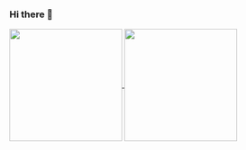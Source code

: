 ### Hi there 👋

<!-- [![Top Langs](https://github-readme-stats.vercel.app/api/top-langs/?username=I-3B&hide=java&layout=compact&theme=discord_old_blurple)](https://github.com/anuraghazra/github-readme-stats)
![Anurag's GitHub stats]() -->
<a href="https://github.com/anuraghazra/github-readme-stats">
  <img align="center" height=200 src="https://github-readme-stats.vercel.app/api?username=I-3B&show_icons=true&theme=discord_old_blurple" />
</a>

<a href="https://github.com/anuraghazra/convoychat">
  <img align="center" height=200 src="https://github-readme-stats.vercel.app/api/top-langs/?username=I-3B&hide=java&layout=compact&theme=discord_old_blurple" />
</a>
<!--
**I-3B/I-3B** is a ✨ _special_ ✨ repository because its `README.md` (this file) appears on your GitHub profile.

Here are some ideas to get you started:

- 🔭 I’m currently working on ...
- 🌱 I’m currently learning ...
- 👯 I’m looking to collaborate on ...
- 🤔 I’m looking for help with ...
- 💬 Ask me about ...
- 📫 How to reach me: ...
- 😄 Pronouns: ...
- ⚡ Fun fact: ...
-->

